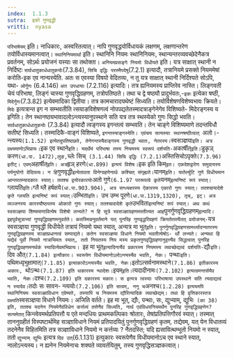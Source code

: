 ```yaml
---
index:  1.1.3
sutra:  इको गुणवृद्धी
vritti:  nyasa
---
```


`परिभाषेयम्` इति। नाधिकारः, अस्वरितत्वात्। नापि गुणवृद्धयोर्विधायकं लक्षणम्, लक्षणान्तरेण तयोर्विधास्यमानत्वात्। `स्थानिनियमार्था` इति। स्थानिनि नियमः
स्थानिनियमः, स्थान्यन्तरव्यवच्छेदेनैकत्र प्रवर्तनम्, सोऽर्थः प्रयोजनं यस्याः सा तथोक्ता। `अनियमप्रसङ्गे नियमो विधीयते` इति। यत्र साक्षात् स्थानी न निर्दिष्टः
`सार्वधातुकार्धधातुकयोः`(7.3.84), `सिचि वृद्धिः परस्मैपदेषु`(7.2.1) इत्यादौ,
तत्रानियमे प्रसक्ते नियममेषां करोति-इक एव नान्यस्येति. अतः स एवस्या विषयो
वेदितव्यः, न तु यत्र साक्षात् स्थानी निर्दिश्यते सोऽपि, यथा- `ओर्गुणः` (6.4.146) `अत उपधायाः` (7.2.116) इत्यादिः। तत्र ह्यनियमस्य प्राप्तिरेव नास्ति। लिङ्गवती चेयं परिभाषा, लिङ्गं चास्या गुणवृद्धिग्रहणम्, तत्रोपतिष्ठते। तथा च द्वे षष्ठ्यौ प्रादुर्भवतः,-`इकः` इत्येका षष्ठी, `मिदेर्गुणः`(7.3.82) इत्येवमादिका द्वितीया।
तत्र कामचारादयथेष्टं सिध्यति। तयोर्विशेषणविशेष्यभावः क्रियते। `मिदेः`
इत्यत्रान्त इग न सम्भवतीति त्सयाङविशेषणत्वं नोपपद्यतेतस्मादत्राङ्गेनेगेव विशिष्यते- मिदेरङ्गस्य य इगिति। तेन स्थानष्ठ्यभावादलोऽन्त्यस्यानुपस्थाने सति यत्र तत्र स्थस्येको गुणः सिद्धो भवति। `सार्वधातुकार्धधातुकयोः` (7.3.84) इत्यादौ त्वङ्गस्य इगन्तत्वं सम्भवति। तेन चाङ्गे विशिष्यमाणे तदन्तविधौ सतीष्टं सिध्यति। तस्मादिकै-वाङ्गं विशिष्यते, `इगन्तस्याङ्गस्येति। एवंचय सत्यस्याः स्थानषष्ठीत्वात् `अलो।-
न्त्त्यस्य` (1.1.52) इत्येतदुपतिष्ठछते, तेनेगन्तस्यैवाङ्गस्य गुणवृद्धी भवतः,
नेतरस्य। `स्वसञ्ज्ञया` इति। अत्र वक्ष्यमाणोऽभिप्रायः। `इक एव स्थाने` इति।
यदर्थेयं परिभाषा तस्य नियमस्य स्वरूपं दर्शयति- `अकार्षीत्` इति। `डुकृञ् करण` (धा.पा. 1472),लुङ, `च्लेः सिच्` (3.1.44) सिचि वृद्धिः (7.2.1)`अस्तिसिचोऽपृक्ते` (7.3.96) इतीट्। एवम् `अहार्षीत्` इति। अत्र `हृञ् हरणे` (धा.899) इत्ययं विशेषः। `इक इति किम्` इत। एकदेशद्वारेण समुदायस्य पर्यनुयोगो वेदितव्यः। न हि `गुणवृद्धी`
इत्येतावता विनेग्ग्रहणेनार्थः कश्चित् संगृह्यते। `यानम्` इति। यातेर्ल्युटि गुणे विधीयमान आन्तरतम्यादकारः स्यात्। ततश्च द्वयोरकारयोः `अतो गुणे` (6.1.97
पररूपत्वे कृते `यनम्` इत्यनिष्टं रूपं स्यात्। `ग्लायति` इति। `ग्लै म्लै
हर्षक्षये` (धा.पा.903.904), अत्र सन्ध्यक्षरस्य ऐकारस्य एकारो गुणः स्यात्। ततश्चायादेशे कृते ग्लयति इत्यनिष्टं रूपं स्यात्। `उम्भिता`इति। `उभ उम्भ पूरणे` (धा.पा.1319,1320), तृच्, इट्। अत्र व्यञ्जनस्य कारस्यौष्ठ्यस्य ओकारो गुणः स्यात्। ततश्चावादेशे कृते `उभविता` इत्यनिष्टं रूपं स्यात्।
अथ कथं स्वसञ्ज्ञया शिष्यमाणावित्येष विशेषो लभ्यते? न हि सूत्रे
स्वसञ्ज्ञाग्रहणमस्तीत्यत आह `पुनर्गुणवृद्धिग्रहणम्` इत्यादि। इहपूर्वसूत्राभ्यां गुणवृद्धिग्रहणमनुवर्तते। कतस्मिन्ननुवर्तमाने यत् पुनरिह गुणवृद्धरिग्रहणं क्रियतेतस्यैतत् प्रयोजनम्- `यत्र स्वसञ्ज्ञया गुणवृद्धी विधीयेते तत्रायं नियमो यथा
स्यात्, अन्यत्र मा भूत्`इति। पुनर्गुणवृद्धिग्रहणसामर्थ्यादन्यतरस्य गुणवृद्धिग्रहणस्य सञ्ज्ञाप्रधानत्वं सम्पाद्यते। कतेन स्वसञ्ज्ञया विधाने नियमो भवतीत्येषोऽ-
र्थो लभ्यते। अन्यथा हि यद्येवं पूर्वो नियमो नात्राभिमतः स्यात्, ततो नियतस्य निय मस्य प्रकृतगुणवृद्धिग्रहणानुवृत्त्यैव सिद्धत्वात् पुनरिह गुणवृद्धिग्रहणमनर्थकं
स्यादित्येवमभिप्रायः। `इह मा भूत्` इत्यादिनार्यैवं प्रकारस्य नियमस्य व्यवच्छेद्यत्वं दर्शयति- `द्यौः` इति। `दिव औत्`(7.1.84) इत्यौकारः। स्वरूपेण विधीयमानोऽलोऽन्त्यस्यैव भवति, नेकः। `पन्थाः` इति। `पथिमध्यृभुक्षामात्` (7.1.85) इत्याकारोऽन्त्यस्यैव भवति, नेकः। `इतोऽत्सर्वनामस्थाने`(7.1.86) इतीकारस्य अकारः, `थोऽन्थः`
(7.1.87) इति थकारस्य न्थादेशः। `इयम्` इति। `त्यदादीनामः`
(7.2.102) इत्यत्वमन्तर्सयैव भवति, नेकः। `दश्च` (7.2.109) इति दकारस्य मकारः। स
इत्यत्र त्वस्याः परिभाषाया उपस्थाने सति त्यदाद्यत्वं न स्यादेव। `तदोः सः सावन-
न्त्ययोः` (7.2.106) इति सत्वम्, ननु च `अनश्च` (1.2.28) इत्ययमपि स्थानिनियमः
स्वसञ्ज्ञाविधान एवेष्यते, तस्यापि च नियमस्य द्यौरित्यादिकं व्यवच्छेद्यम्। तथा
हि वृत्तिकारस्तत्र वक्ष्यति `स्वसञ्ज्ञया विधाने नियमः। अजिति वर्तते। इह मा भूत्, द्यौः, पन्थाः, सः, द्युभ्याम्, द्युभिः` (का 38) इति, ततश्च यदनेन नियमेनैवंविधेन कर्त्तव्यं तत्तेनैव सिध्यति, नार्थ एवंविधयनियमर्थेन पुनरिह गुणवृद्धिग्रहणेन?
सत्यमेतत्` किन्त्वेवमर्थप्रतिपत्तौ य एते मन्दधियः प्राथमकल्पिकाः श्रोतारः, तेषांप्रतिपत्तिगौरवं स्यात्। तस्मात् ताननुग्रहीतं विस्पष्टार्थमिह सञ्ज्ञाविधाने नियमं प्रतिपादयितुं पुनर्गुणवृद्धिग्रहणं कृतम्. तद्येवम्, यत् येन विधातव्यं तदनेनैव
विहितमिति तत्र सञ्ज्ञाविधाने नियमो न कर्त्तव्यः ? नैतदस्ति; यदि ह्यसावित्थम्भूतो नियमो न स्यात्, ततो `द्युभ्याम् द्युभिः` इत्यत्र `दिव उत्`(6.1.131) इत्युकारः
स्वरूपेणैव विधीयमानोऽच एव स्थाने स्यात्, नालोऽन्त्यस्य। न ह्यनेन नियमेनाचः
शक्यते व्यावर्तयितुम्, तस्य गुणवृद्धिसञ्ज्ञकत्वात्।

